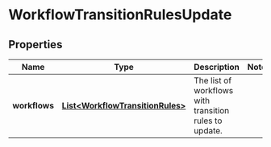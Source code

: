 # WorkflowTransitionRulesUpdate

## Properties
Name | Type | Description | Notes
------------ | ------------- | ------------- | -------------
**workflows** | [**List&lt;WorkflowTransitionRules&gt;**](WorkflowTransitionRules.md) | The list of workflows with transition rules to update. | 
